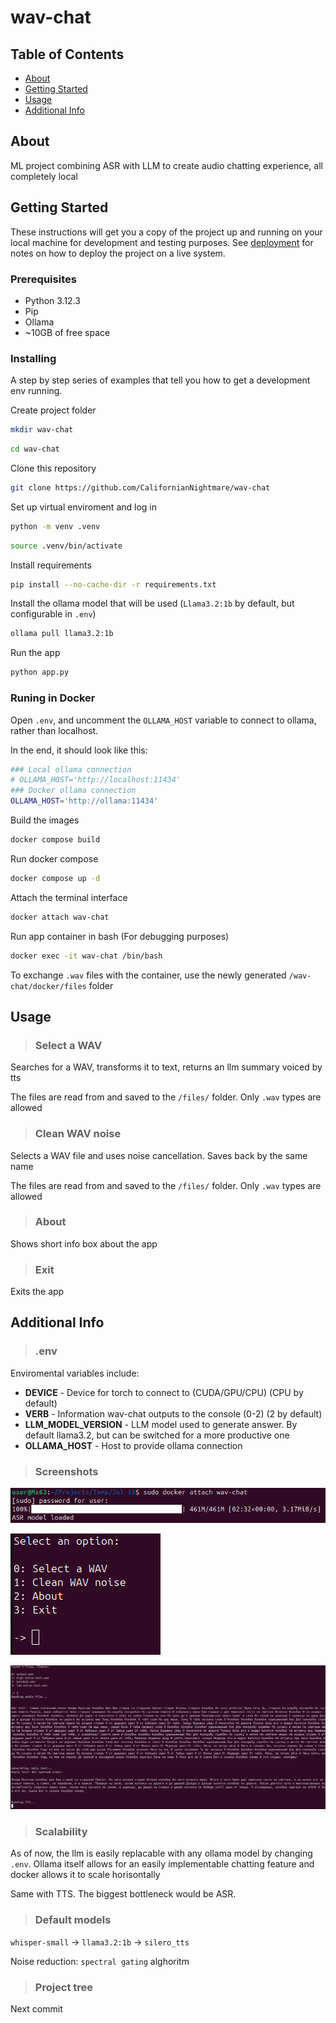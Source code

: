 # wav-chat

## Table of Contents
+ [About](#about)
+ [Getting Started](#getting_started)
+ [Usage](#usage)
+ [Additional Info](#additional_info)

## About <a name = "about"></a>
ML project combining ASR with LLM to create audio chatting experience, all completely local

## Getting Started <a name = "getting_started"></a>
These instructions will get you a copy of the project up and running on your local machine for development and testing purposes. See [deployment](#deployment) for notes on how to deploy the project on a live system.

### Prerequisites

- Python 3.12.3
- Pip
- Ollama
- ~10GB of free space

### Installing

A step by step series of examples that tell you how to get a development env running.

Create project folder

```sh
mkdir wav-chat
```
```sh
cd wav-chat
```

Clone this repository

```sh
git clone https://github.com/CalifornianNightmare/wav-chat
```

Set up virtual enviroment and log in

```sh
python -m venv .venv
```
```sh
source .venv/bin/activate
```

Install requirements

```sh
pip install --no-cache-dir -r requirements.txt
```

Install the ollama model that will be used (`Llama3.2:1b` by default, but configurable in `.env`)

```sh
ollama pull llama3.2:1b
```

Run the app

```sh
python app.py
```

### Runing in Docker <a name = "deployment"></a>

Open `.env`, and uncomment the `OLLAMA_HOST` variable to connect to ollama, rather than localhost. 

In the end, it should look like this:

```sh
### Local ollama connection
# OLLAMA_HOST='http://localhost:11434'
### Docker ollama connection
OLLAMA_HOST='http://ollama:11434'
```

Build the images

```sh
docker compose build
```

Run docker compose

```sh
docker compose up -d
```

Attach the terminal interface

```sh
docker attach wav-chat
```

Run app container in bash (For debugging purposes)

```sh
docker exec -it wav-chat /bin/bash
```

To exchange `.wav` files with the container, use the newly generated `/wav-chat/docker/files` folder


## Usage <a name = "usage"></a>

> ### Select a WAV

Searches for a WAV, transforms it to text, returns an llm summary voiced by tts

The files are read from and saved to the `/files/` folder. Only `.wav` types are allowed

> ### Clean WAV noise

Selects a WAV file and uses noise cancellation. Saves back by the same name

The files are read from and saved to the `/files/` folder. Only `.wav` types are allowed

> ### About

Shows short info box about the app

> ### Exit

Exits the app

## Additional Info <a name = "additional_info"></a>

> ### .env

Enviromental variables include:

- **DEVICE** - Device for torch to connect to (CUDA/GPU/CPU) (CPU by default)
- **VERB** - Information wav-chat outputs to the console (0-2) (2 by default)
- **LLM_MODEL_VERSION** - LLM model used to generate answer. By default llama3.2, but can be switched for a more productive one
- **OLLAMA_HOST** - Host to provide ollama connection

> ### Screenshots

![alt text](screenshots/image.png)

![alt text](screenshots/image2.png)

![alt text](screenshots/image3.png)

> ### Scalability

As of now, the llm is easily replacable with any ollama model by changing `.env`. Ollama itself allows for an easily implementable chatting feature and docker allows it to scale horisontally

Same with TTS. The biggest bottleneck would be ASR.

> ### Default models

`whisper-small` -> `llama3.2:1b` -> `silero_tts`

Noise reduction: `spectral gating` alghoritm

> ### Project tree

Next commit